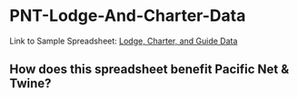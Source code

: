 # PNT-Lodge-And-Charter-Data
Link to Sample Spreadsheet: [Lodge, Charter, and Guide Data](https://docs.google.com/spreadsheets/d/1OQRe83LOCfVHXeUMyys4EgUHRWu-t6j4LS-4fcqZk9I/edit#gid=0)

How does this spreadsheet benefit Pacific Net & Twine?
- 
